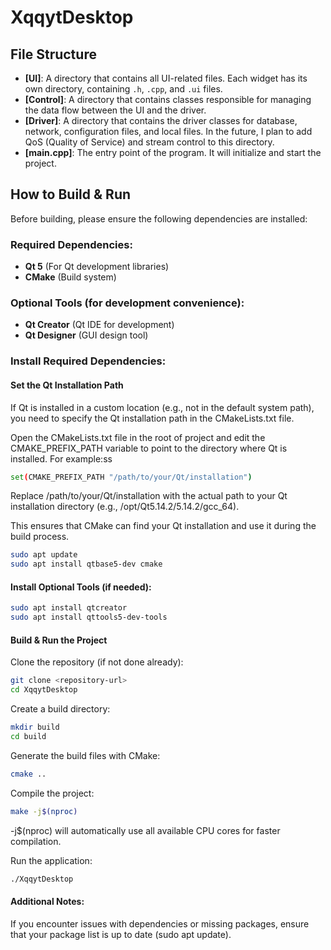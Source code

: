 # XqqytDesktop

## File Structure

- **[UI]**: A directory that contains all UI-related files. Each widget has its own directory, containing `.h`, `.cpp`, and `.ui` files.
- **[Control]**: A directory that contains classes responsible for managing the data flow between the UI and the driver.
- **[Driver]**: A directory that contains the driver classes for database, network, configuration files, and local files. In the future, I plan to add QoS (Quality of Service) and stream control to this directory.
- **[main.cpp]**: The entry point of the program. It will initialize and start the project.

## How to Build & Run

Before building, please ensure the following dependencies are installed:

### Required Dependencies:
- **Qt 5** (For Qt development libraries)
- **CMake** (Build system)

### Optional Tools (for development convenience):
- **Qt Creator** (Qt IDE for development)
- **Qt Designer** (GUI design tool)

### Install Required Dependencies:
#### Set the Qt Installation Path

If Qt is installed in a custom location (e.g., not in the default system path), you need to specify the Qt installation path in the CMakeLists.txt file.

Open the CMakeLists.txt file in the root of project and edit the CMAKE_PREFIX_PATH variable to point to the directory where Qt is installed. For example:ss

```bash
set(CMAKE_PREFIX_PATH "/path/to/your/Qt/installation")
```
Replace /path/to/your/Qt/installation with the actual path to your Qt installation directory (e.g., /opt/Qt5.14.2/5.14.2/gcc_64).

This ensures that CMake can find your Qt installation and use it during the build process.

```bash
sudo apt update
sudo apt install qtbase5-dev cmake
```
#### Install Optional Tools (if needed):

```bash
sudo apt install qtcreator
sudo apt install qttools5-dev-tools
```
#### Build & Run the Project
Clone the repository (if not done already):

```bash
git clone <repository-url>
cd XqqytDesktop
```
Create a build directory:

```bash
mkdir build
cd build
```
Generate the build files with CMake:

```bash
cmake ..
```
Compile the project:

```bash
make -j$(nproc)
```
-j$(nproc) will automatically use all available CPU cores for faster compilation.

Run the application:

```bash
./XqqytDesktop
```
#### Additional Notes:
If you encounter issues with dependencies or missing packages, ensure that your package list is up to date (sudo apt update).

